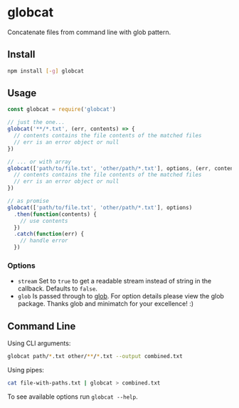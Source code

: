 # globcat

Concatenate files from command line with glob pattern.

## Install

```sh
npm install [-g] globcat
```

## Usage

```javascript
const globcat = require('globcat')

// just the one...
globcat('**/*.txt', (err, contents) => {
  // contents contains the file contents of the matched files
  // err is an error object or null
})

// ... or with array
globcat(['path/to/file.txt', 'other/path/*.txt'], options, (err, contents) => {
  // contents contains the file contents of the matched files
  // err is an error object or null
})

// as promise
globcat(['path/to/file.txt', 'other/path/*.txt'], options)
  .then(function(contents) {
    // use contents
  })
  .catch(function(err) {
    // handle error
  })
```

### Options

- `stream` Set to `true` to get a readable stream instead of string in the
  callback. Defaults to `false`.
- `glob` Is passed through to [glob][glob]. For option details please
  view the glob package. Thanks glob and minimatch for your excellence! :)

[glob]: https://www.npmjs.com/package/glob

## Command Line

Using CLI arguments:

```sh
globcat path/*.txt other/**/*.txt --output combined.txt
```

Using pipes:

```sh
cat file-with-paths.txt | globcat > combined.txt
```

To see available options run `globcat --help`.
